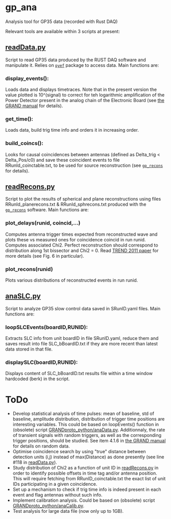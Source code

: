 # gp_ana
Analysis tool for GP35 data (recorded with Rust DAQ)

Relevant tools are available within 3 scripts at present:

## [readData.py](https://github.com/TREND50/gp_ana/blob/master/readData.py)
Script to read GP35 data produced by the RUST DAQ software and manipulate it. Relies on [```pyef```](https://github.com/TREND50/pyef) package to access data. Main functions are:

### display_events():
Loads data and displays timetraces. Note that in the present version the value plotted is 10^(signal) to correct for teh logarithmic amplification of the Power Detector present in the analog chain of the Electronic Board (see [the GRAND manual](https://github.com/TREND50/GRANDproto_manual/blob/master/manual.pdf) for details).   

### get_time():
Loads data, build trig time info and orders it in increasing order.

### build_coincs():
Looks for causal coincidences between antennas (defined as Delta_trig < Delta_Pos/c0) and save these coincident events to file RRunId_coinctable.txt, to be used for source reconstruction (see [```gp_recons```](https://github.com/TREND50/gp_recons) for details).

## [readRecons.py](https://github.com/TREND50/gp_ana/blob/master/readRecons.py)
Script to plot the results of spherical and plane reconstructions using files RRunId_planerecons.txt & RRunId_sphrecons.txt produced with the [```gp_recons```](https://github.com/TREND50/gp_recons) software. Main functions are:

### plot_delays(runid, coincid,...)
Computes antenna trigger times expected from reconstructed wave and plots these vs measured ones for coincidence coincid in run runid. Computes associated Chi2. Perfect reconstruction should correspond to distribution along 1st bissector and Chi2 = 0. Read [TREND 2011 paper](https://arxiv.org/abs/1007.4359) for more details (see Fig. 6 in particular).

### plot_recons(runid)
Plots various distributions of reconstructed events in run runid.

## [anaSLC.py](https://github.com/TREND50/gp_ana/blob/master/anaSLC.py)
Script to analyze GP35 slow control data saved in SRunID.yaml files. Main functions are:

### loopSLCEvents(boardID,RUNID):
Extracts SLC info from unit boardID in file SRunID.yaml, reduce them and saves result into file SLC_bBoardID.txt if they are more recent than latest data stored in that file.

### displaySLC(boardID,RUNID):
Displays content of SLC_bBoardID.txt results file within a time window hardcoded (berk) in the script.

# ToDo
- Develop statistical analysis of time pulses: mean of baseline, std of baseline, amplitude distribution, distribution of trigger time positions are interesting variables. This could be based on loopEvents() function in (obsolete) script [GRANDproto_python/anaData.py](https://github.com/TREND50/GRANDproto_python/blob/master/anaData.py). Additionnaly, the rate of transient signals with random triggers, as well as the corresponding trigger positions, should be studied. See item 4.1.6 in [the GRAND manual](https://github.com/TREND50/GRANDproto_manual/blob/master/manual.pdf) for details on random data.
- Optimise coincidence search by using "true" distance between detection units (i,j) instead of max(Distance) as done presently (see line #118 in [readData.py](https://github.com/TREND50/gp_ana/blob/master/readData.py)).
- Study distribution of Chi2 as a function of unit ID in [readRecons.py](https://github.com/TREND50/gp_ana/blob/master/readRecons.py) in order to identify possible offsets in time tag and/or antenna position. This will require fetching from RRunID_coinctable.txt the exact list of unit IDs participating in a given coincidence. 
- Set up a mechanism to check if trig time info is indeed present in each event and flag antennas without such info.
- Implement calibration analysis. Could be based on (obsolete) script [GRANDproto_python/anaCalib.py](https://github.com/TREND50/GRANDproto_python/blob/master/anaCalib.py).
- Test analysis for large data file (now only up to 1GB).

